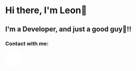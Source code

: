 # Hi there, I'm Leon👋 

## I'm a Developer, and just a good guy🤣!!


### Contact with me:
[![website](./img/twitter-dark.svg)](https://twitter.com/reonkoz#gh-dark-mode-only)
&nbsp;&nbsp;


[twitter]: https://twitter.com/reonkoz
